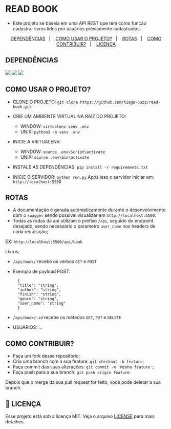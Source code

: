 # READ BOOK

- Este projeto se baseia em uma API REST que tem como função cadastrar livros lidos por usuários préviamente cadastrados.

<p align="center">
  <a href="#DEPENDÊNCIAS">DEPENDÊNCIAS</a>&nbsp;&nbsp;&nbsp;|&nbsp;&nbsp;&nbsp;
  <a href="#COMO USAR O PROJETO?">COMO USAR O PROJETO?</a>&nbsp;&nbsp;&nbsp;|&nbsp;&nbsp;&nbsp;
  <a href="#ROTAS">ROTAS</a>&nbsp;&nbsp;&nbsp;|&nbsp;&nbsp;&nbsp;
  <a href="#COMO-CONTRIBUIR?">COMO CONTRIBUIR?</a>&nbsp;&nbsp;&nbsp;|&nbsp;&nbsp;&nbsp;
  <a href="#memo-licença">LICENÇA</a>
</p>

## DEPENDÊNCIAS
  <img src="https://img.shields.io/badge/python%20-%2314354C.svg?&style=for-the-badge&logo=python&logoColor=white"/>
  <img src="https://img.shields.io/badge/flask%20-%23000.svg?&style=for-the-badge&logo=flask&logoColor=white"/>
  <img src ="https://img.shields.io/badge/sqlite-%2307405e.svg?&style=for-the-badge&logo=sqlite&logoColor=white"/>


 
## COMO USAR O PROJETO?

- CLONE O PROJETO:
    `git clone https://github.com/hiago-buzz/read-book.git`

- CRIE UM AMBIENTE VIRTUAL NA RAIZ DO PROJETO:
    * WINDOW: `virtualenv venv .env`
    * UNIX: `python3 -m venv .env`

- INICIE A VIRTUALENV:
    * WINDOW: `source .env\Script\activate`
    * UNIX: `source .env\bin\activate`

- INSTALE AS DEPENDÊNCIAS:
    `pip install -r requirements.txt`

- INICIE O SERVIDOR: `python run.py`
    Após isso o servidor iniciar em: `http://localhost:5500`

## ROTAS

- A documentação é gerada automaticamente durante o desenvolvimento com o `swagger` sendo possível visualizar em `http://localhost:5500`.
- Todas as rodas da api utilizam o prefixo `/api`, seguido do endpoint desejado, sendo necessário o parametro `user_name` nos headers de cada requisição;

EX: `http://localhost:5500/api/book`

Livros:
- `/api/book/` recebe os verbos `GET` e `POST` 

* Exemplo de payload POST:

        {
        "title": "string",
        "author": "string",
        "finish": "string",
        "genre": "string",
        "user_name": "string"
        }
        
- `/api/book/:id` recebe os métedos `GET`, `PUT` e `DELETE`

- USUÁRIOS:
...

## COMO CONTRIBUIR?

- Faça um fork desse repositório;
- Cria uma branch com a sua feature: `git checkout -b feature`;
- Faça commit das suas alterações: `git commit -m 'Minha feature'`;
- Faça push para a sua branch: `git push origin feature`.

Depois que o merge da sua pull request for feito, você pode deletar a sua branch.

## :memo: LICENÇA

Esse projeto está sob a licença MIT. Veja o arquivo [LICENSE](LICENSE.md) para mais detalhes.

